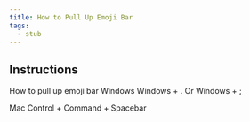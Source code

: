 ```yaml
---
title: How to Pull Up Emoji Bar
tags:
  - stub
---
```


## Instructions

How to pull up emoji bar Windows Windows + . Or Windows + ;

Mac Control + Command + Spacebar
